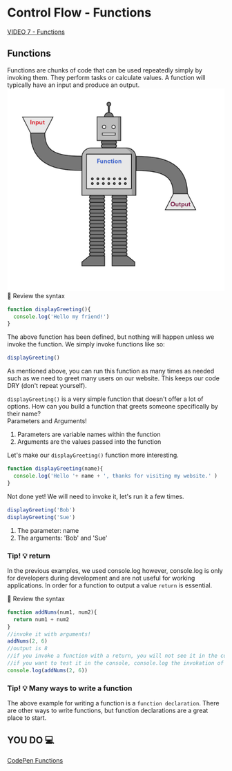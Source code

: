 # Control Flow - Functions

[VIDEO 7 - Functions](https://generalassembly.zoom.us/rec/share/HFC6t86faVnZLx-fDaEnC40sdrUXJxfCMIrCF5eutpaQ7iAry8XKgrQKV7aD-QUa.DTDFogK4NaPhlsKK?startTime=1706798825000)<br>

## Functions
Functions are chunks of code that can be used repeatedly simply by invoking them. They perform tasks or calculate values. A function will typically have an input and produce an output.<br>
![functions](../assets/functions.png)<br>
:mag_right: Review the syntax <br>

```js
function displayGreeting(){
  console.log('Hello my friend!')
}
```
The above function has been defined, but nothing will happen unless we invoke the function. We simply invoke functions like so:
```js
displayGreeting()
```
As mentioned above, you can run this function as many times as needed such as we need to greet many users on our website. This keeps our code DRY (don't repeat yourself).<br>

`displayGreeting()` is a very simple function that doesn't offer a lot of options. How can you build a function that greets someone specifically by their name?<br>
Parameters and Arguments!
1. Parameters are variable names within the function
2. Arguments are the values passed into the function

Let's make our `displayGreeting()` function more interesting.
```js
function displayGreeting(name){
  console.log('Hello '+ name + ', thanks for visiting my website.' )
}
```
Not done yet! We will need to invoke it, let's run it a few times.
```js
displayGreeting('Bob')
displayGreeting('Sue')
```
1. The parameter: name
2. The arguments: 'Bob' and 'Sue'


### Tip! :bulb: return

In the previous examples, we used console.log however, console.log is only for developers during development and are not useful for working applications. In order for a function to output a value `return` is essential.<br>

:mag_right: Review the syntax <br>

```js
function addNums(num1, num2){
  return num1 + num2
}
//invoke it with arguments!
addNums(2, 6)
//output is 8
//if you invoke a function with a return, you will not see it in the console even though it is still working. 
//if you want to test it in the console, console.log the invokation of the function
console.log(addNums(2, 6))
```

### Tip! :bulb: Many ways to write a function
The above example for writing a function is a `function declaration`. There are other ways to write functions, but function declarations are a great place to start. 

## YOU DO :computer:

[CodePen Functions](https://codepen.io/Katie22/pen/abPdEOv)